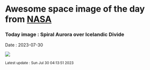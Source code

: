 
# Awesome space image of the day from [NASA](https://api.nasa.gov/)

### Today image : Spiral Aurora over Icelandic Divide
Date : 2023-07-30

![](https://apod.nasa.gov/apod/image/2307/AuroraPingvllir_Casado_960.jpg)

<small>Latest update : Sun Jul 30 04:13:51 2023</small>
        